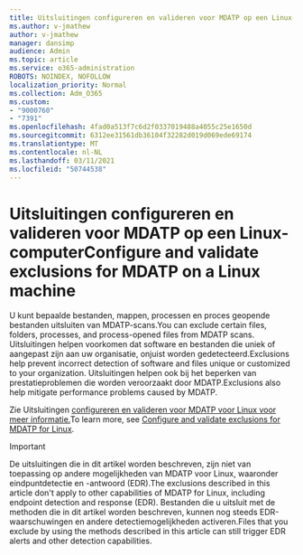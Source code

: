 ```yaml
---
title: Uitsluitingen configureren en valideren voor MDATP op een Linux-computer
ms.author: v-jmathew
author: v-jmathew
manager: dansimp
audience: Admin
ms.topic: article
ms.service: o365-administration
ROBOTS: NOINDEX, NOFOLLOW
localization_priority: Normal
ms.collection: Adm_O365
ms.custom:
- "9000760"
- "7391"
ms.openlocfilehash: 4fad0a513f7c6d2f0337019488a4055c25e1650d
ms.sourcegitcommit: 6312ee31561db36104f32282d019d069ede69174
ms.translationtype: MT
ms.contentlocale: nl-NL
ms.lasthandoff: 03/11/2021
ms.locfileid: "50744538"
---
```

# <a name="configure-and-validate-exclusions-for-mdatp-on-a-linux-machine"></a><span data-ttu-id="03225-102">Uitsluitingen configureren en valideren voor MDATP op een Linux-computer</span><span class="sxs-lookup"><span data-stu-id="03225-102">Configure and validate exclusions for MDATP on a Linux machine</span></span>

<span data-ttu-id="03225-103">U kunt bepaalde bestanden, mappen, processen en proces geopende bestanden uitsluiten van MDATP-scans.</span><span class="sxs-lookup"><span data-stu-id="03225-103">You can exclude certain files, folders, processes, and process-opened files from MDATP scans.</span></span> <span data-ttu-id="03225-104">Uitsluitingen helpen voorkomen dat software en bestanden die uniek of aangepast zijn aan uw organisatie, onjuist worden gedetecteerd.</span><span class="sxs-lookup"><span data-stu-id="03225-104">Exclusions help prevent incorrect detection of software and files unique or customized to your organization.</span></span> <span data-ttu-id="03225-105">Uitsluitingen helpen ook bij het beperken van prestatieproblemen die worden veroorzaakt door MDATP.</span><span class="sxs-lookup"><span data-stu-id="03225-105">Exclusions also help mitigate performance problems caused by MDATP.</span></span>

<span data-ttu-id="03225-106">Zie Uitsluitingen [configureren en valideren voor MDATP voor Linux voor meer informatie.](https://go.microsoft.com/fwlink/?linkid=2144517)</span><span class="sxs-lookup"><span data-stu-id="03225-106">To learn more, see [Configure and validate exclusions for MDATP for Linux](https://go.microsoft.com/fwlink/?linkid=2144517).</span></span>

> [!IMPORTANT]
> <span data-ttu-id="03225-107">De uitsluitingen die in dit artikel worden beschreven, zijn niet van toepassing op andere mogelijkheden van MDATP voor Linux, waaronder eindpuntdetectie en -antwoord (EDR).</span><span class="sxs-lookup"><span data-stu-id="03225-107">The exclusions described in this article don't apply to other capabilities of MDATP for Linux, including endpoint detection and response (EDR).</span></span> <span data-ttu-id="03225-108">Bestanden die u uitsluit met de methoden die in dit artikel worden beschreven, kunnen nog steeds EDR-waarschuwingen en andere detectiemogelijkheden activeren.</span><span class="sxs-lookup"><span data-stu-id="03225-108">Files that you exclude by using the methods described in this article can still trigger EDR alerts and other detection capabilities.</span></span>
